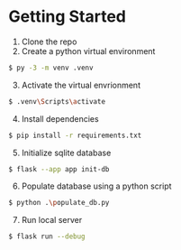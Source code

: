 # Getting Started

1. Clone the repo
2. Create a python virtual environment

```bash
$ py -3 -m venv .venv
```

3. Activate the virtual envrionment

```bash
$ .venv\Scripts\activate
```

4. Install dependencies

```bash
$ pip install -r requirements.txt
```

5. Initialize sqlite database

```bash
$ flask --app app init-db
```

6. Populate database using a python script

```bash
$ python .\populate_db.py
```

7. Run local server

```bash
$ flask run --debug
```
